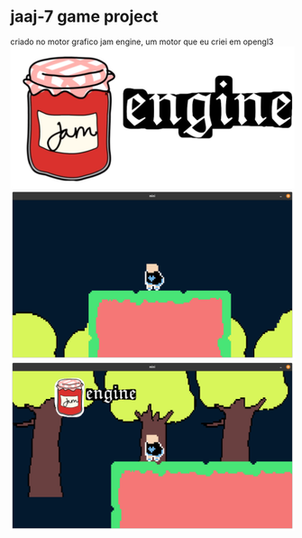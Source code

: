# jaaj-7 game project

<p>criado no motor grafico jam engine, um motor que eu criei em opengl3
<img src="res/images/engine.png">

<img src="shots/1.png">
<img src="shots/2.png">
